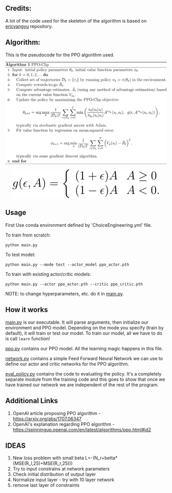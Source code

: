 ## Credits: ##
A lot of the code used for the skeleton of the algorithm is based
on <a href=https://github.com/ericyangyu/PPO-for-Beginners>ericyangyu</a> repository.

## Algorithm: ##
This is the pseudocode for the PPO algorithm used.
<div style="text-align: center;">
    <p><img src="images/ppo_pseudocode.svg" alt="PPO Pseudocode" style="background-color: white; max-width: 100%;" /></p>
    <p><img src="images/g_func.svg" alt="G function" style="background-color: white; max-width: 100%;" /></p>
</div>


## Usage
First Use conda environment defined by 'ChoiceEngineering.yml' file.

To train from scratch:
```
python main.py
```

To test model:
```
python main.py --mode test --actor_model ppo_actor.pth
```

To train with existing actor/critic models:
```
python main.py --actor ppo_actor.pth --critic ppo_critic.pth
```

NOTE: to change hyperparameters, etc. do it in [main.py](main.py).

## How it works

[main.py](main.py) is our executable. It will parse arguments, then initialize our environment and PPO model. Depending on the mode you specify (train by default), it will train or test our model. To train our model, all we have to do is call ```learn``` function!

[ppo.py](ppo.py) contains our PPO model. All the learning magic happens in this file.

[network.py](network.py) contains a simple Feed Forward Neural Network we can use to define our actor and critic networks for the PPO algorithm. 

[eval_policy.py](eval_policy.py) contains the code to evaluating the policy.
It's a completely separate module from the training code and this goes to show that once we have trained our network we are independent of the rest of the program.


## Additional Links ##

1. OpenAI article proposing PPO algorithm - https://arxiv.org/abs/1707.06347
2. OpenAI's explanation regarding PPO algorithm - https://spinningup.openai.com/en/latest/algorithms/ppo.html#id2


## IDEAS
1. New  loss problem with small beta L=-(N_r+betta*(MSE(R_l,25)+MSE(R_r,25)))
2. Try to input constrains at network parameters
3. Check initial distribution of output layer 
4. Normalize input layer - try with 10 layer network
5. remove last layer of constraints 